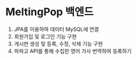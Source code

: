 # MeltingPop 백엔드

1. JPA를 이용하여 데이터 MySQL에 연결
2. 회원가입 및 로그인 기능 구현
3. 게시판 생성 및 등록, 수정, 삭제 기능 구현
4. 파파고 API를 통해 수집한 영어 가사 번역하여 등록하기
